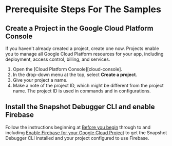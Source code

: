 # Prerequisite Steps For The Samples

## Create a Project in the Google Cloud Platform Console

If you haven't already created a project, create one now. Projects enable you to
manage all Google Cloud Platform resources for your app, including deployment,
access control, billing, and services.

1. Open the [Cloud Platform Console][cloud-console].
1. In the drop-down menu at the top, select **Create a project**.
1. Give your project a name.
1. Make a note of the project ID, which might be different from the project
   name. The project ID is used in commands and in configurations.

## Install the Snapshot Debugger CLI and enable Firebase

Follow the instructions beginning at [Before you
begin](../../../README.md#before-you-begin) through to and including [Enable
Firebase for your Google Cloud
Project](../../../README.md#enable-firebase-for-your-google-cloud-project) to
get the Snapshot Debugger CLI installed and your project configured to use
Firebase.
